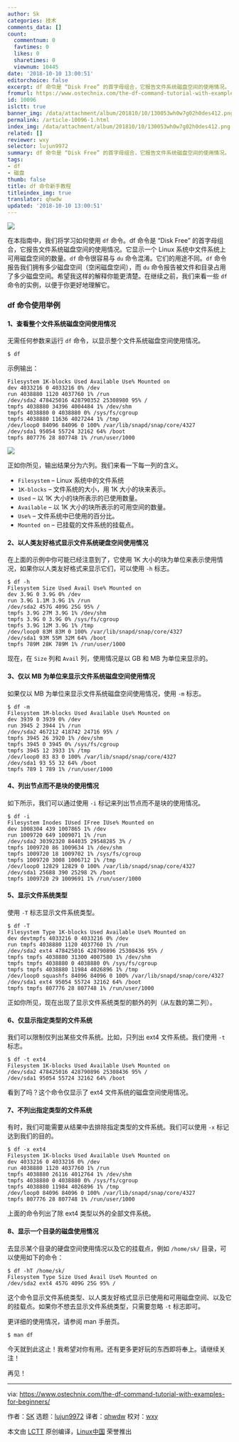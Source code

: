 ```yaml
---
author: Sk
categories: 技术
comments_data: []
count:
  commentnum: 0
  favtimes: 0
  likes: 0
  sharetimes: 0
  viewnum: 10445
date: '2018-10-10 13:00:51'
editorchoice: false
excerpt: df 命令是 “Disk Free” 的首字母组合，它报告文件系统磁盘空间的使用情况。
fromurl: https://www.ostechnix.com/the-df-command-tutorial-with-examples-for-beginners/
id: 10096
islctt: true
banner_img: /data/attachment/album/201810/10/130053wh0w7g02h0des412.png
permalink: /article-10096-1.html
index_img: /data/attachment/album/201810/10/130053wh0w7g02h0des412.png.thumb.jpg
related: []
reviewer: wxy
selector: lujun9972
summary: df 命令是 “Disk Free” 的首字母组合，它报告文件系统磁盘空间的使用情况。
tags:
- df
- 磁盘
thumb: false
title: df 命令新手教程
titleindex_img: true
translator: qhwdw
updated: '2018-10-10 13:00:51'
---
```


![](/data/attachment/album/201810/10/130053wh0w7g02h0des412.png)


在本指南中，我们将学习如何使用 `df` 命令。df 命令是 “Disk Free” 的首字母组合，它报告文件系统磁盘空间的使用情况。它显示一个 Linux 系统中文件系统上可用磁盘空间的数量。`df` 命令很容易与 `du` 命令混淆。它们的用途不同。`df` 命令报告我们拥有多少磁盘空间（空闲磁盘空间），而 `du` 命令报告被文件和目录占用了多少磁盘空间。希望我这样的解释你能更清楚。在继续之前，我们来看一些 `df` 命令的实例，以便于你更好地理解它。


### df 命令使用举例


#### 1、查看整个文件系统磁盘空间使用情况


无需任何参数来运行 `df` 命令，以显示整个文件系统磁盘空间使用情况。



```
$ df
```

示例输出：



```
Filesystem 1K-blocks Used Available Use% Mounted on
dev 4033216 0 4033216 0% /dev
run 4038880 1120 4037760 1% /run
/dev/sda2 478425016 428790352 25308980 95% /
tmpfs 4038880 34396 4004484 1% /dev/shm
tmpfs 4038880 0 4038880 0% /sys/fs/cgroup
tmpfs 4038880 11636 4027244 1% /tmp
/dev/loop0 84096 84096 0 100% /var/lib/snapd/snap/core/4327
/dev/sda1 95054 55724 32162 64% /boot
tmpfs 807776 28 807748 1% /run/user/1000
```

![](/data/attachment/album/201810/10/130054ennu76u6bblu64on.png)


正如你所见，输出结果分为六列。我们来看一下每一列的含义。


* `Filesystem` – Linux 系统中的文件系统
* `1K-blocks` – 文件系统的大小，用 1K 大小的块来表示。
* `Used` – 以 1K 大小的块所表示的已使用数量。
* `Available` – 以 1K 大小的块所表示的可用空间的数量。
* `Use%` – 文件系统中已使用的百分比。
* `Mounted on` – 已挂载的文件系统的挂载点。


#### 2、以人类友好格式显示文件系统硬盘空间使用情况


在上面的示例中你可能已经注意到了，它使用 1K 大小的块为单位来表示使用情况，如果你以人类友好格式来显示它们，可以使用 `-h` 标志。



```
$ df -h
Filesystem Size Used Avail Use% Mounted on
dev 3.9G 0 3.9G 0% /dev
run 3.9G 1.1M 3.9G 1% /run
/dev/sda2 457G 409G 25G 95% /
tmpfs 3.9G 27M 3.9G 1% /dev/shm
tmpfs 3.9G 0 3.9G 0% /sys/fs/cgroup
tmpfs 3.9G 12M 3.9G 1% /tmp
/dev/loop0 83M 83M 0 100% /var/lib/snapd/snap/core/4327
/dev/sda1 93M 55M 32M 64% /boot
tmpfs 789M 28K 789M 1% /run/user/1000

```

现在，在 `Size` 列和 `Avail` 列，使用情况是以 GB 和 MB 为单位来显示的。


#### 3、仅以 MB 为单位来显示文件系统磁盘空间使用情况


如果仅以 MB 为单位来显示文件系统磁盘空间使用情况，使用 `-m` 标志。



```
$ df -m
Filesystem 1M-blocks Used Available Use% Mounted on
dev 3939 0 3939 0% /dev
run 3945 2 3944 1% /run
/dev/sda2 467212 418742 24716 95% /
tmpfs 3945 26 3920 1% /dev/shm
tmpfs 3945 0 3945 0% /sys/fs/cgroup
tmpfs 3945 12 3933 1% /tmp
/dev/loop0 83 83 0 100% /var/lib/snapd/snap/core/4327
/dev/sda1 93 55 32 64% /boot
tmpfs 789 1 789 1% /run/user/1000
```

#### 4、列出节点而不是块的使用情况


如下所示，我们可以通过使用 `-i` 标记来列出节点而不是块的使用情况。



```
$ df -i
Filesystem Inodes IUsed IFree IUse% Mounted on
dev 1008304 439 1007865 1% /dev
run 1009720 649 1009071 1% /run
/dev/sda2 30392320 844035 29548285 3% /
tmpfs 1009720 86 1009634 1% /dev/shm
tmpfs 1009720 18 1009702 1% /sys/fs/cgroup
tmpfs 1009720 3008 1006712 1% /tmp
/dev/loop0 12829 12829 0 100% /var/lib/snapd/snap/core/4327
/dev/sda1 25688 390 25298 2% /boot
tmpfs 1009720 29 1009691 1% /run/user/1000
```

#### 5、显示文件系统类型


使用 `-T` 标志显示文件系统类型。



```
$ df -T
Filesystem Type 1K-blocks Used Available Use% Mounted on
dev devtmpfs 4033216 0 4033216 0% /dev
run tmpfs 4038880 1120 4037760 1% /run
/dev/sda2 ext4 478425016 428790896 25308436 95% /
tmpfs tmpfs 4038880 31300 4007580 1% /dev/shm
tmpfs tmpfs 4038880 0 4038880 0% /sys/fs/cgroup
tmpfs tmpfs 4038880 11984 4026896 1% /tmp
/dev/loop0 squashfs 84096 84096 0 100% /var/lib/snapd/snap/core/4327
/dev/sda1 ext4 95054 55724 32162 64% /boot
tmpfs tmpfs 807776 28 807748 1% /run/user/1000
```

正如你所见，现在出现了显示文件系统类型的额外的列（从左数的第二列）。


#### 6、仅显示指定类型的文件系统


我们可以限制仅列出某些文件系统。比如，只列出 ext4 文件系统。我们使用 `-t` 标志。



```
$ df -t ext4
Filesystem 1K-blocks Used Available Use% Mounted on
/dev/sda2 478425016 428790896 25308436 95% /
/dev/sda1 95054 55724 32162 64% /boot
```

看到了吗？这个命令仅显示了 ext4 文件系统的磁盘空间使用情况。


#### 7、不列出指定类型的文件系统


有时，我们可能需要从结果中去排除指定类型的文件系统。我们可以使用 `-x` 标记达到我们的目的。



```
$ df -x ext4
Filesystem 1K-blocks Used Available Use% Mounted on
dev 4033216 0 4033216 0% /dev
run 4038880 1120 4037760 1% /run
tmpfs 4038880 26116 4012764 1% /dev/shm
tmpfs 4038880 0 4038880 0% /sys/fs/cgroup
tmpfs 4038880 11984 4026896 1% /tmp
/dev/loop0 84096 84096 0 100% /var/lib/snapd/snap/core/4327
tmpfs 807776 28 807748 1% /run/user/1000
```

上面的命令列出了除 ext4 类型以外的全部文件系统。


#### 8、显示一个目录的磁盘使用情况


去显示某个目录的硬盘空间使用情况以及它的挂载点，例如 `/home/sk/` 目录，可以使用如下的命令：



```
$ df -hT /home/sk/
Filesystem Type Size Used Avail Use% Mounted on
/dev/sda2 ext4 457G 409G 25G 95% /
```

这个命令显示文件系统类型、以人类友好格式显示已使用和可用磁盘空间、以及它的挂载点。如果你不想去显示文件系统类型，只需要忽略 `-t` 标志即可。


更详细的使用情况，请参阅 man 手册页。



```
$ man df
```

今天就到此这止！我希望对你有用。还有更多更好玩的东西即将奉上。请继续关注！


再见！




---


via: <https://www.ostechnix.com/the-df-command-tutorial-with-examples-for-beginners/>


作者：[SK](https://www.ostechnix.com/author/sk/) 选题：[lujun9972](https://github.com/lujun9972) 译者：[qhwdw](https://github.com/qhwdw) 校对：[wxy](https://github.com/wxy)


本文由 [LCTT](https://github.com/LCTT/TranslateProject) 原创编译，[Linux中国](https://linux.cn/) 荣誉推出